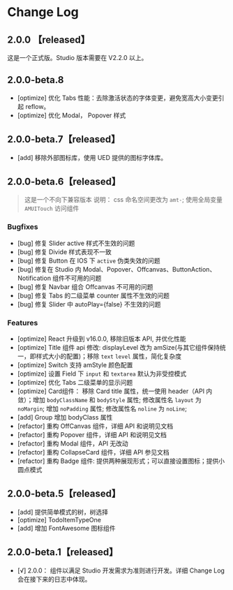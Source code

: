 # Change Log


## 2.0.0 【released】

这是一个正式版。Studio 版本需要在 V2.2.0 以上。


## 2.0.0-beta.8

- [optimize] 优化 Tabs 性能：去除激活状态的字体变更，避免宽高大小变更引起 reflow。
- [optimize] 优化 Modal， Popover 样式

## 2.0.0-beta.7【released】

- [add] 移除外部图标库，使用 UED 提供的图标字体库。

## 2.0.0-beta.6【released】

> 这是一个不向下兼容版本
说明： css 命名空间更改为 `amt-`; 使用全局变量 `AMUITouch` 访问组件

### Bugfixes

- [bug] 修复 Slider active 样式不生效的问题
- [bug] 修复 Divide 样式表现不一致
- [bug] 修复 Button 在 IOS 下 `active` 伪类失效的问题
- [bug] 修复在 Studio 内 Modal、Popover、Offcanvas、ButtonAction、Notification 组件不可用的问题
- [bug] 修复 Navbar 组合 Offcanvas 不可用的问题
- [bug] 修复 Tabs 的二级菜单 counter 属性不生效的问题
- [bug] 修复 Slider 中 autoPlay={false} 不生效的问题

### Features

- [optimize] React 升级到 v16.0.0, 移除旧版本 API, 并优化性能
- [optimize] Title 组件 api 修改: displayLevel 改为 amSize(与其它组件保持统一，即样式大小的配置)；移除 `text` `level` 属性，简化复杂度
- [optimize] Switch 支持 amStyle 颜色配置
- [optimize] 设置 Field 下 `input` 和 `textarea` 默认为非受控模式
- [optimize] 优化 Tabs 二级菜单的显示问题
- [optimize] Card组件： 移除 Card title 属性，统一使用 header（API 内敛）；增加 `bodyClassName` 和 `bodyStyle` 属性; 修改属性名 `layout` 为 `noMargin`; 增加 `noPadding` 属性;  修改属性名 `noline` 为 `noLine`;
- [add] Group 增加 bodyClass 属性
- [refactor] 重构 OffCanvas 组件，详细 API 和说明见文档
- [refactor] 重构 Popover 组件，详细 API 和说明见文档
- [refactor] 重构 Modal 组件，API 无改动
- [refactor] 重构 CollapseCard 组件，详细 API 参见文档
- [refactor] 重构 Badge 组件: 提供两种展现形式；可以直接设置图标；提供小圆点模式

## 2.0.0-beta.5【released】

- [add] 提供简单模式的树，树选择
- [optimize] TodoItemTypeOne
- [add] 增加 FontAwesome 图标组件

## 2.0.0-beta.1【released】

- [√] 2.0.0： 组件以满足 Studio 开发需求为准则进行开发。详细 Change Log 会在接下来的日志中体现。
